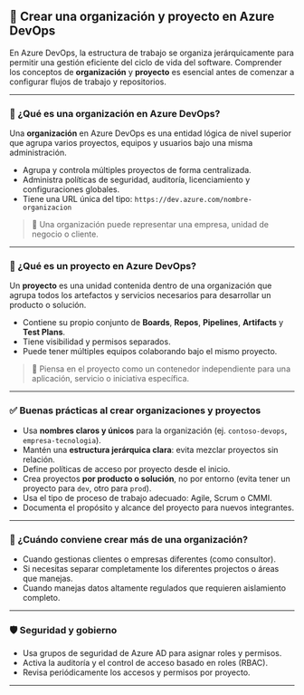 ## 🏢 Crear una organización y proyecto en Azure DevOps

En Azure DevOps, la estructura de trabajo se organiza jerárquicamente para permitir una gestión eficiente del ciclo de vida del software. Comprender los conceptos de **organización** y **proyecto** es esencial antes de comenzar a configurar flujos de trabajo y repositorios.

---

### 🧱 ¿Qué es una organización en Azure DevOps?

Una **organización** en Azure DevOps es una entidad lógica de nivel superior que agrupa varios proyectos, equipos y usuarios bajo una misma administración.

- Agrupa y controla múltiples proyectos de forma centralizada.
- Administra políticas de seguridad, auditoría, licenciamiento y configuraciones globales.
- Tiene una URL única del tipo: `https://dev.azure.com/nombre-organizacion`

> 📌 Una organización puede representar una empresa, unidad de negocio o cliente.

---

### 📁 ¿Qué es un proyecto en Azure DevOps?

Un **proyecto** es una unidad contenida dentro de una organización que agrupa todos los artefactos y servicios necesarios para desarrollar un producto o solución.

- Contiene su propio conjunto de **Boards**, **Repos**, **Pipelines**, **Artifacts** y **Test Plans**.
- Tiene visibilidad y permisos separados.
- Puede tener múltiples equipos colaborando bajo el mismo proyecto.

> 🧠 Piensa en el proyecto como un contenedor independiente para una aplicación, servicio o iniciativa específica.

---

### ✅ Buenas prácticas al crear organizaciones y proyectos

- Usa **nombres claros y únicos** para la organización (ej. `contoso-devops`, `empresa-tecnologia`).
- Mantén una **estructura jerárquica clara**: evita mezclar proyectos sin relación.
- Define políticas de acceso por proyecto desde el inicio.
- Crea proyectos **por producto o solución**, no por entorno (evita tener un proyecto para `dev`, otro para `prod`).
- Usa el tipo de proceso de trabajo adecuado: Agile, Scrum o CMMI.
- Documenta el propósito y alcance del proyecto para nuevos integrantes.

---

### 🧩 ¿Cuándo conviene crear más de una organización?

- Cuando gestionas clientes o empresas diferentes (como consultor).
- Si necesitas separar completamente los diferentes projectos o áreas que manejas.
- Cuando manejas datos altamente regulados que requieren aislamiento completo.

---

### 🛡️ Seguridad y gobierno

- Usa grupos de seguridad de Azure AD para asignar roles y permisos.
- Activa la auditoría y el control de acceso basado en roles (RBAC).
- Revisa periódicamente los accesos y permisos por proyecto.

---

